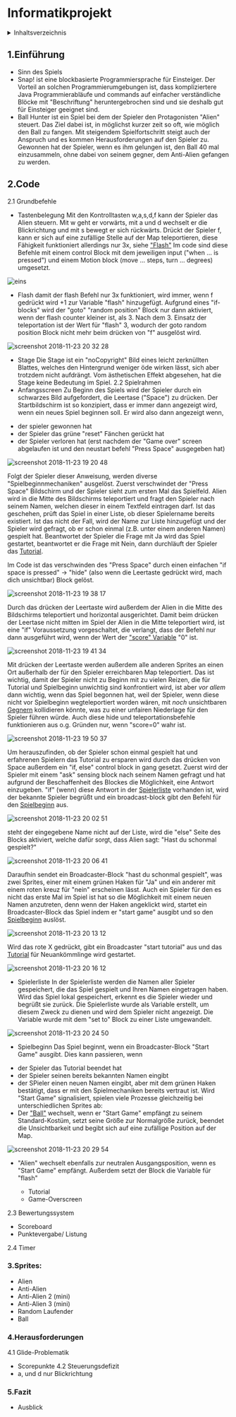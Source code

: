 
# Informatikprojekt

<details>
  <summary>Inhaltsverzeichnis</summary>
blablli bli blub
</details>


## 1.Einführung
* Sinn des Spiels
* Snap! ist eine blockbasierte Programmiersprache für Einsteiger. Der Vorteil an solchen Programmierumgebungen ist, dass kompliziertere Java Programmierabläufe und commands auf einfacher verständliche Blöcke mit "Beschriftung" heruntergebrochen sind und sie deshalb gut für Einsteiger geeignet sind.
* Ball Hunter ist ein Spiel bei dem der Spieler den Protagonisten "Alien" steuert. Das Ziel dabei ist, in möglichst kurzer zeit so oft, wie möglich den Ball zu fangen. Mit steigendem Spielfortschritt steigt auch der Anspruch und es kommen Herausforderungen auf den Spieler zu. Gewonnen hat der Spieler, wenn es ihm gelungen ist, den Ball 40 mal einzusammeln, ohne dabei von seinem gegner, dem Anti-Alien gefangen zu werden.

## 2.Code
2.1 Grundbefehle
  * Tastenbelegung 
 Mit den Kontrolltasten w,a,s,d,f kann der Spieler das Alien steuern. Mit w geht er vorwärts, mit a und d wechselt er die Blickrichtung und mit s bewegt er sich rückwärts. Drückt der Spieler f, kann er sich auf eine zufällige Stelle auf der Map teleportieren, diese Fähigkeit funktioniert allerdings nur 3x, siehe ["Flash"](#flash) 
  Im code sind diese Befehle mit einem control Block mit dem jeweiligen input ("when ... is pressed") und einem Motion block (move ... steps, turn ... degrees) umgesetzt.
  
  ![eins](https://user-images.githubusercontent.com/42579272/48915856-820e4d00-ee80-11e8-9027-822efd05e3fc.JPG "w,a,s,d BILDER")
  
  * Flash
  damit der flash Befehl nur 3x funktioniert, wird immer, wenn f gedrückt wird +1 zur Variable "flash" hinzugefügt. Aufgrund eines "if-blocks" wird der "goto" "random position" Block nur dann aktiviert, wenn der flash counter kleiner ist, als 3. Nach dem 3. Einsatz der teleportation ist der Wert für "flash" 3, wodurch der goto random position Block nicht mehr beim drücken von "f" ausgelöst wird.
  
  ![screenshot 2018-11-23 20 32 28](https://user-images.githubusercontent.com/42579272/48958531-f370fd00-ef5f-11e8-80be-5245b3703f12.png)


  * Stage
  Die Stage ist ein "noCopyright" Bild eines leicht zerknüllten Blattes, welches den Hintergrund weniger öde wirken lässt, sich aber trotzdem nicht aufdrängt. Vom ästhetischen Effekt abgesehen, hat die Stage keine Bedeutung im Spiel.
2.2 Spielrahmen
  * Anfangsscreen
Zu Beginn des Spiels wird der Spieler durch ein schwarzes Bild aufgefordert, die Leertase ("Space") zu drücken. Der Startbildschirm ist so konzipiert, dass er immer dann angezeigt wird, wenn ein neues Spiel beginnen soll. Er wird also dann angezeigt wenn,
- der spieler gewonnen hat
- der Spieler das grüne "reset" Fänchen gerückt hat
- der Spieler verloren hat (erst nachdem der "Game over" screen abgelaufen ist und den neustart befehl "Press Space" ausgegeben hat)

![screenshot 2018-11-23 19 20 48](https://user-images.githubusercontent.com/42579272/48956727-e8fd3600-ef54-11e8-8881-923a51a31cba.png)

Folgt der Spieler dieser Anweisung, werden diverse "Spielbeginnmechaniken" ausgelöst. Zuerst verschwindet der "Press Space" Bildschirm und der Spieler sieht zum ersten Mal das Spielfeld. Alien wird in die Mitte des Bildschirms teleportiert und fragt den Spieler nach seinem Namen, welchen dieser in einem Textfeld eintragen darf. Ist das geschehen, prüft das Spiel in einer Liste, ob dieser Spielername bereits existiert. Ist das nicht der Fall, wird der Name zur Liste hinzugefügt und der Spieler wird gefragt, ob er schon einmal (z.B. unter einem anderen Namen) gespielt hat. Beantwortet der Spieler die Frage mit Ja wird das Spiel gestartet, beantwortet er die Frage mit Nein, dann durchläuft der Spieler das [Tutorial](#h1).

Im Code ist das verschwinden des "Press Space" durch einen einfachen "if space is pressed" -> "hide" (also wenn die Leertaste gedrückt wird, mach dich unsichtbar) Block gelöst.

![screenshot 2018-11-23 19 38 17](https://user-images.githubusercontent.com/42579272/48957178-58742500-ef57-11e8-867c-3509c8005613.png)

Durch das drücken der Leertaste wird außerdem der Alien in die Mitte des Bildschirms teleportiert und horizontal ausgerichtet. Damit beim drücken der Leertase nicht mitten im Spiel der Alien in die Mitte teleportiert wird, ist eine "if" Voraussetzung vorgeschaltet, die verlangt, dass der Befehl nur dann ausgeführt wird, wenn der Wert der ["score" Variable](#score-Erklärung) "0" ist. 

![screenshot 2018-11-23 19 41 34](https://user-images.githubusercontent.com/42579272/48957265-cddff580-ef57-11e8-8bf0-288b4469013e.png)

Mit drücken der Leertaste werden außerdem alle anderen Sprites an einen Ort außerhalb der für den Spieler erreichbaren Map teleportiert. Das ist wichtig, damit der Spieler nicht zu Beginn mit zu vielen Reizen, die für Tutorial und Spielbeginn unwichtig sind konfrontiert wird, ist aber _vor allem_ dann wichtig, wenn das Spiel begonnen hat, weil der Spieler, wenn diese nicht vor Spielbeginn wegteleportiert worden wären, mit _noch_ unsichtbaren [Gegnern](#Gegner) kollidieren könnte, was zu einer unfairen Niederlage für den Spieler führen würde. Auch diese hide und teleportationsbefehle funktionieren aus o.g. Gründen nur, wenn "score=0" wahr ist.

![screenshot 2018-11-23 19 50 37](https://user-images.githubusercontent.com/42579272/48957597-d5a09980-ef59-11e8-880a-9e681f164313.png)

Um herauszufinden, ob der Spieler schon einmal gespielt hat und erfahrenen Spielern das Tutorial zu ersparen wird durch das drücken von Space außerdem ein "if, else" control block in gang gesetzt. Zuerst wird der Spieler mit einem "ask" sensing block nach seinem Namen gefragt und hat aufgrund der Beschaffenheit des Blockes die Möglichkeit, eine Antwort einzugeben. "if" (wenn) diese Antwort in der [Spielerliste](#Spielerliste) vorhanden ist, wird der bekannte Spieler begrüßt und ein broadcast-block gibt den Befehl für den [Spielbeginn](#Spielbeginn) aus.

![screenshot 2018-11-23 20 02 51](https://user-images.githubusercontent.com/42579272/48957725-c8d07580-ef5a-11e8-96aa-9d485b50a3eb.png)

steht der eingegebene Name nicht auf der Liste, wird die "else" Seite des Blocks aktiviert, welche dafür sorgt, dass Alien sagt: "Hast du schonmal gespielt?"

![screenshot 2018-11-23 20 06 41](https://user-images.githubusercontent.com/42579272/48957791-544a0680-ef5b-11e8-984e-b7c99ced82be.png)

Daraufhin sendet ein Broadcaster-Block "hast du schonmal gespielt", was zwei Sprites, einer mit einem grünen Haken für "Ja" und ein anderer mit einem roten kreuz für "nein" erscheinen lässt. Auch ein Spieler für den es nicht das erste Mal im Spiel ist hat so die Möglichkeit mit einem neuen Namen anzutreten, denn wenn der Haken angeklickt wird, startet ein Broadcaster-Block das Spiel indem er "start game" ausgibt und so den [Spielbeginn](#Spielbeginn) auslöst.

![screenshot 2018-11-23 20 13 12](https://user-images.githubusercontent.com/42579272/48957924-39c45d00-ef5c-11e8-88a6-7b47e90a882c.png)

Wird das rote X gedrückt, gibt ein Broadcaster "start tutorial" aus und das [Tutorial](#Tutorial) für Neuankömmlinge wird gestartet.

![screenshot 2018-11-23 20 16 12](https://user-images.githubusercontent.com/42579272/48958008-a2133e80-ef5c-11e8-9475-7fb985dc2222.png)

* Spielerliste <a name="Spielerliste"></a>
In der Spielerliste werden die Namen aller Spieler gespeichert, die das Spiel gespielt und Ihren Namen eingetragen haben. Wird das Spiel lokal gespeichert, erkennt es die Spieler wieder und begrüßt sie zurück. Die Spielerliste wurde als Variable erstellt, um diesem Zweck zu dienen und wird dem Spieler nicht angezeigt. Die Variable wurde mit dem "set to" Block zu einer Liste umgewandelt.

![screenshot 2018-11-23 20 24 50](https://user-images.githubusercontent.com/42579272/48958206-e0f5c400-ef5d-11e8-9d11-e40adeec75b1.png)

* Spielbeginn <a name="Spielbeginn"></a>
Das Spiel beginnt, wenn ein Broadcaster-Block "Start Game" ausgibt. Dies kann passieren, wenn
- der Spieler das Tutorial beendet hat
- der Spieler seinen bereits bekannten Namen eingibt
- der SPieler einen neuen Namen eingibt, aber mit dem grünen Haken bestätigt, dass er mit den Spielmechaniken bereits vertraut ist.
Wird "Start Game" signalisiert, spielen viele Prozesse gleichzeitig bei unterschiedlichen Sprites ab:
- Der ["Ball"](#Ball) wechselt, wenn er "Start Game" empfängt zu seinem Standard-Kostüm, setzt seine Größe zur Normalgröße zurück, beendet die Unsichtbarkeit und begibt sich auf eine zufällige Position auf der Map.

![screenshot 2018-11-23 20 29 54](https://user-images.githubusercontent.com/42579272/48958360-c112d000-ef5e-11e8-8931-4423dcda8b1d.png)

- "Alien" wechselt ebenfalls zur neutralen Ausgangsposition, wenn es "Start Game" empfängt. Außerdem setzt der Block die Variable für "flash"


  * Tutorial <a name="h1"></a>
  * Game-Overscreen
  
2.3 Bewertungssystem
  * Scoreboard 
  * Punktevergabe/ Listung

2.4 Timer

### 3.Sprites:
* Alien
* Anti-Alien
* Anti-Alien 2 (mini)
* Anti-Alien 3 (mini)
* Random Laufender
* Ball

### 4.Herausforderungen
4.1 Glide-Problematik
  * Scorepunkte
4.2 Steuerungsdefizit
  * a, und d nur Blickrichtung
  

### 5.Fazit
* Ausblick







